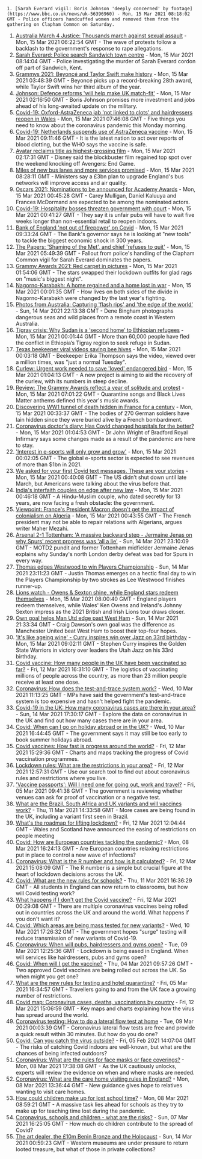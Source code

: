 
    1. [Sarah Everard vigil: Boris Johnson 'deeply concerned' by footage](https://www.bbc.co.uk/news/uk-56396960) - Mon, 15 Mar 2021 08:18:02 GMT - Police officers handcuffed women and removed them from the gathering on Clapham Common on Saturday.
1. [Australia March 4 Justice: Thousands march against sexual assault](https://www.bbc.co.uk/news/world-australia-56397170) - Mon, 15 Mar 2021 06:22:54 GMT - The wave of protests follow a backlash to the government's response to rape allegations.
1. [Sarah Everard: Police search Sandwich town centre](https://www.bbc.co.uk/news/uk-england-london-56399057) - Mon, 15 Mar 2021 08:14:04 GMT - Police investigating the murder of Sarah Everard cordon off part of Sandwich, Kent.
1. [Grammys 2021: Beyoncé and Taylor Swift make history](https://www.bbc.co.uk/news/entertainment-arts-56397324) - Mon, 15 Mar 2021 03:48:39 GMT - Beyoncé picks up a record-breaking 28th award, while Taylor Swift wins her third album of the year.
1. [Johnson: Defence reforms 'will help make UK match-fit'](https://www.bbc.co.uk/news/uk-politics-56391994) - Mon, 15 Mar 2021 02:16:50 GMT - Boris Johnson promises more investment and jobs ahead of his long-awaited update on the military.
1. [Covid-19: Oxford-AstraZeneca jab 'not linked to clots' and hairdressers reopen in Wales](https://www.bbc.co.uk/news/uk-56399097) - Mon, 15 Mar 2021 07:46:08 GMT - Five things you need to know about the coronavirus pandemic this Monday morning.
1. [Covid-19: Netherlands suspends use of AstraZeneca vaccine](https://www.bbc.co.uk/news/world-europe-56397157) - Mon, 15 Mar 2021 09:11:46 GMT - It is the latest nation to act over reports of blood clotting, but the WHO says the vaccine is safe.
1. [Avatar reclaims title as highest-grossing film](https://www.bbc.co.uk/news/business-56397511) - Mon, 15 Mar 2021 02:17:31 GMT - Disney said the blockbuster film regained top spot over the weekend knocking off Avengers: End Game.
1. [Miles of new bus lanes and more services promised](https://www.bbc.co.uk/news/business-56395526) - Mon, 15 Mar 2021 08:28:11 GMT - Ministers say a £3bn plan to upgrade England's bus networks will improve access and air quality.
1. [Oscars 2021: Nominations to be announced for Academy Awards](https://www.bbc.co.uk/news/entertainment-arts-56363640) - Mon, 15 Mar 2021 00:45:28 GMT - Carey Mulligan, Daniel Kaluuya and Frances McDormand are expected to be among the nominated actors.
1. [Covid-19: Hospitality bosses threaten government with court](https://www.bbc.co.uk/news/business-56397029) - Mon, 15 Mar 2021 00:41:27 GMT - They say it is unfair pubs will have to wait five weeks longer than non-essential retail to reopen indoors.
1. [Bank of England 'not out of firepower' on Covid](https://www.bbc.co.uk/news/business-56399830) - Mon, 15 Mar 2021 09:33:24 GMT - The Bank's governor says he is looking at "new tools" to tackle the biggest economic shock in 300 years.
1. [The Papers: 'Shaming of the Met', and chief 'refuses to quit'](https://www.bbc.co.uk/news/blogs-the-papers-56396945) - Mon, 15 Mar 2021 05:49:39 GMT - Fallout from police's handling of the Clapham Common vigil for Sarah Everard dominates the papers.
1. [Grammy Awards 2021: Red carpet in pictures](https://www.bbc.co.uk/news/entertainment-arts-56396203) - Mon, 15 Mar 2021 01:54:06 GMT - The stars swapped their lockdown outfits for glad rags on "music's biggest night".
1. [Nagorno-Karabakh: A home regained and a home lost in war](https://www.bbc.co.uk/news/world-europe-56379811) - Mon, 15 Mar 2021 00:01:35 GMT - How lives on both sides of the divide in Nagorno-Karabakh were changed by the last year's fighting.
1. [Photos from Australia: Capturing 'flash rips' and 'the edge of the world'](https://www.bbc.co.uk/news/world-australia-56369145) - Sun, 14 Mar 2021 22:13:38 GMT - Dene Bingham photographs dangerous seas and wild places from a remote coast in Western Australia.
1. [Tigray crisis: Why Sudan is a ‘second home’ to Ethiopian refugees](https://www.bbc.co.uk/news/world-africa-56374725) - Mon, 15 Mar 2021 00:01:44 GMT - More than 60,000 people have fled the conflict in Ethiopia’s Tigray region to seek refuge in Sudan.
1. [Texas beekeeper viral videos saving bee hives](https://www.bbc.co.uk/news/science-environment-56396914) - Mon, 15 Mar 2021 00:03:18 GMT - Beekeeper Erika Thompson says the video, viewed over a million times, was "just a normal Tuesday".
1. [Curlew: Urgent work needed to save 'loved' endangered bird](https://www.bbc.co.uk/news/uk-england-gloucestershire-56370427) - Mon, 15 Mar 2021 01:04:13 GMT - A new project is aiming to aid the recovery of the curlew, with its numbers in steep decline.
1. [Review: The Grammy Awards reflect a year of solitude and protest](https://www.bbc.co.uk/news/entertainment-arts-56398165) - Mon, 15 Mar 2021 07:01:22 GMT - Quarantine songs and Black Lives Matter anthems defined this year's music awards.
1. [Discovering WW1 tunnel of death hidden in France for a century](https://www.bbc.co.uk/news/world-europe-56370510) - Mon, 15 Mar 2021 00:33:37 GMT - The bodies of 270 German soldiers have lain hidden since they were buried alive by a French bombardment.
1. [Coronavirus doctor's diary: Has Covid changed hospitals for the better?](https://www.bbc.co.uk/news/health-56379088) - Mon, 15 Mar 2021 01:04:53 GMT - Dr John Wright of Bradford Royal Infirmary says some changes made as a result of the pandemic are here to stay.
1. ['Interest in e-sports will only grow and grow'](https://www.bbc.co.uk/news/business-56334015) - Mon, 15 Mar 2021 00:02:05 GMT - The global e-sports sector is expected to see revenues of more than $1bn in 2021.
1. [We asked for your first Covid text messages. These are your stories](https://www.bbc.co.uk/news/world-us-canada-56338916) - Mon, 15 Mar 2021 00:40:08 GMT - The US didn’t shut down until late March, but Americans were talking about the virus before that.
1. [India's interfaith couples on edge after new law](https://www.bbc.co.uk/news/world-asia-india-56330206) - Mon, 15 Mar 2021 00:46:18 GMT - A Hindu-Muslim couple, who dated secretly for 13 years, are now facing a fresh obstacle: the government.
1. [Viewpoint: France's President Macron doesn't get the impact of colonialism on Algeria](https://www.bbc.co.uk/news/world-africa-56360817) - Mon, 15 Mar 2021 00:43:55 GMT - The French president may not be able to repair relations with Algerians, argues writer Maher Mezahi.
1. [Arsenal 2-1 Tottenham: 'A massive backward step - Jermaine Jenas on why Spurs' recent progress was 'all a lie'](https://www.bbc.co.uk/sport/football/56393306) - Sun, 14 Mar 2021 23:10:09 GMT - MOTD2 pundit and former Tottenham midfielder Jermaine Jenas explains why Sunday's north London derby defeat was bad for Spurs in every way.
1. [Thomas edges Westwood to win Players Championship](https://www.bbc.co.uk/sport/golf/56396738) - Sun, 14 Mar 2021 23:11:23 GMT - Justin Thomas emerges on a hectic final day to win the Players Championship by two strokes as Lee Westwood finishes runner-up.
1. [Lions watch - Owens & Sexton shine, while England stars redeem themselves](https://www.bbc.co.uk/sport/rugby-union/56396029) - Mon, 15 Mar 2021 08:00:40 GMT - England players redeem themselves, while Wales' Ken Owens and Ireland's Johnny Sexton impress as the 2021 British and Irish Lions tour draws closer.
1. [Own goal helps Man Utd edge past West Ham](https://www.bbc.co.uk/sport/football/56247548) - Sun, 14 Mar 2021 21:33:34 GMT - Craig Dawson's own goal was the difference as Manchester United beat West Ham to boost their top-four hopes.
1. ['It's like ageing wine' - Curry inspires win over Jazz on 33rd birthday](https://www.bbc.co.uk/sport/basketball/56398838) - Mon, 15 Mar 2021 09:02:11 GMT - Stephen Curry inspires the Golden State Warriors in victory over leaders the Utah Jazz on his 33rd birthday.
1. [Covid vaccine: How many people in the UK have been vaccinated so far?](https://www.bbc.co.uk/news/health-55274833) - Fri, 12 Mar 2021 16:31:10 GMT - The logistics of vaccinating millions of people across the country, as more than 23 million people receive at least one dose.
1. [Coronavirus: How does the test-and-trace system work?](https://www.bbc.co.uk/news/explainers-52442754) - Wed, 10 Mar 2021 11:13:25 GMT - MPs have said the government's test-and-trace system is too expensive and hasn't helped fight the pandemic.
1. [Covid-19 in the UK: How many coronavirus cases are there in your area?](https://www.bbc.co.uk/news/uk-51768274) - Sun, 14 Mar 2021 17:30:17 GMT - Explore the data on coronavirus in the UK and find out how many cases there are in your area.
1. [Covid: When can I go on holiday abroad or in the UK?](https://www.bbc.co.uk/news/explainers-52646738) - Wed, 10 Mar 2021 16:44:45 GMT - The government says it may still be too early to book summer holidays abroad.
1. [Covid vaccines: How fast is progress around the world?](https://www.bbc.co.uk/news/world-56237778) - Fri, 12 Mar 2021 15:29:36 GMT - Charts and maps tracking the progress of Covid vaccination programmes.
1. [Lockdown rules: What are the restrictions in your area?](https://www.bbc.co.uk/news/uk-54373904) - Fri, 12 Mar 2021 12:57:31 GMT - Use our search tool to find out about coronavirus rules and restrictions where you live.
1. ['Vaccine passports': Will I need one for going out, work and travel?](https://www.bbc.co.uk/news/explainers-55718553) - Fri, 05 Mar 2021 09:41:38 GMT - The government is reviewing whether venues can ask for proof of vaccination or a negative test.
1. [What are the Brazil, South Africa and UK variants and will vaccines work?](https://www.bbc.co.uk/news/health-55659820) - Thu, 11 Mar 2021 14:33:58 GMT - More cases are being found in the UK, including a variant first seen in Brazil.
1. [What's the roadmap for lifting lockdown?](https://www.bbc.co.uk/news/explainers-52530518) - Fri, 12 Mar 2021 12:04:44 GMT - Wales and Scotland have announced the easing of restrictions on people meeting
1. [Covid: How are European countries tackling the pandemic?](https://www.bbc.co.uk/news/explainers-53640249) - Mon, 08 Mar 2021 16:24:13 GMT - Are European countries relaxing restrictions put in place to control a new wave of infections?
1. [Coronavirus: What is the R number and how is it calculated?](https://www.bbc.co.uk/news/health-52473523) - Fri, 12 Mar 2021 15:08:09 GMT - The R number is a simple but crucial figure at the heart of lockdown decisions across the UK.
1. [Covid: What are the new rules for schools?](https://www.bbc.co.uk/news/education-51643556) - Thu, 11 Mar 2021 16:36:29 GMT - All students in England can now return to classrooms, but how will Covid testing work?
1. [What happens if I don't get the Covid vaccine?](https://www.bbc.co.uk/news/health-56359242) - Fri, 12 Mar 2021 00:29:08 GMT - There are multiple coronavirus vaccines being rolled out in countries across the UK and around the world. What happens if you don't want it?
1. [Covid: Which areas are being mass tested for new variants?](https://www.bbc.co.uk/news/explainers-54872039) - Wed, 10 Mar 2021 17:26:32 GMT - The government hopes "surge" testing will reduce transmission of new variants of Covid-19.
1. [Coronavirus: When will pubs, hairdressers and gyms open?](https://www.bbc.co.uk/news/explainers-53349989) - Tue, 09 Mar 2021 12:25:36 GMT - Lockdown is being eased in England. When will services like hairdressers, pubs and gyms open?
1. [Covid: When will I get the vaccine?](https://www.bbc.co.uk/news/health-55045639) - Thu, 04 Mar 2021 09:57:26 GMT - Two approved Covid vaccines are being rolled out across the UK. So when might you get one?
1. [What are the new rules for testing and hotel quarantine?](https://www.bbc.co.uk/news/explainers-52544307) - Fri, 05 Mar 2021 16:34:57 GMT - Travellers going to and from the UK face a growing number of restrictions.
1. [Covid map: Coronavirus cases, deaths, vaccinations by country](https://www.bbc.co.uk/news/world-51235105) - Fri, 12 Mar 2021 15:06:59 GMT - Key maps and charts explaining how the virus has spread around the world.
1. [Coronavirus testing: How to do a lateral flow test at home](https://www.bbc.co.uk/news/health-56326456) - Tue, 09 Mar 2021 00:03:39 GMT - Coronavirus lateral flow tests are free and provide a quick result within 30 minutes. But how do you do one?
1. [Covid: Can you catch the virus outside?](https://www.bbc.co.uk/news/explainers-55680305) - Fri, 05 Feb 2021 14:07:04 GMT - The risks of catching Covid indoors are well-known, but what are the chances of being infected outdoors?
1. [Coronavirus: What are the rules for face masks or face coverings?](https://www.bbc.co.uk/news/health-51205344) - Mon, 08 Mar 2021 17:38:08 GMT - As the UK cautiously unlocks, experts will review the evidence on when and where masks are needed.
1. [Coronavirus: What are the care home visiting rules in England?](https://www.bbc.co.uk/news/explainers-53503712) - Mon, 08 Mar 2021 13:36:44 GMT - New guidance gives hope to relatives wanting to visit care homes.
1. [How could children make up for lost school time?](https://www.bbc.co.uk/news/explainers-55938837) - Mon, 08 Mar 2021 08:59:21 GMT - A massive task lies ahead for schools as they try to make up for teaching time lost during the pandemic.
1. [Coronavirus, schools and children - what are the risks?](https://www.bbc.co.uk/news/health-52003804) - Sun, 07 Mar 2021 16:25:05 GMT - How much do children contribute to the spread of Covid?
1. [The art dealer, the £10m Benin Bronze and the Holocaust](https://www.bbc.co.uk/news/world-africa-56292809) - Sun, 14 Mar 2021 00:59:23 GMT - Western museums are under pressure to return looted treasure, but what of those in private collections?

